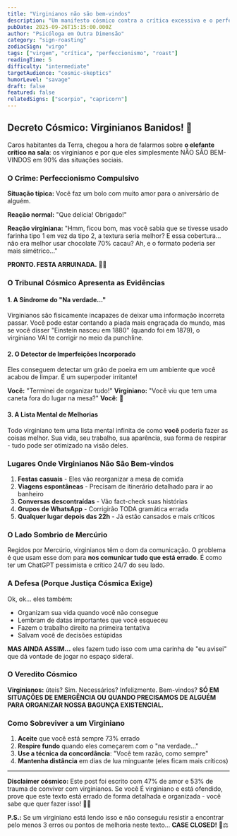 ```yaml
---
title: "Virginianos não são bem-vindos"
description: "Um manifesto cósmico contra a crítica excessiva e o perfeccionismo tóxico"
pubDate: 2025-09-26T15:15:00.000Z
author: "Psicóloga em Outra Dimensão"
category: "sign-roasting"
zodiacSign: "virgo"
tags: ["virgem", "crítica", "perfeccionismo", "roast"]
readingTime: 5
difficulty: "intermediate"
targetAudience: "cosmic-skeptics"
humorLevel: "savage"
draft: false
featured: false
relatedSigns: ["scorpio", "capricorn"]
---
```


## Decreto Cósmico: Virginianos Banidos! 🚫

Caros habitantes da Terra, chegou a hora de falarmos sobre **o elefante crítico na sala**: os virginianos e por que eles simplesmente NÃO SÃO BEM-VINDOS em 90% das situações sociais.

### O Crime: Perfeccionismo Compulsivo

**Situação típica:** Você faz um bolo com muito amor para o aniversário de alguém.

**Reação normal:** "Que delícia! Obrigado!"

**Reação virginiana:** "Hmm, ficou bom, mas você sabia que se tivesse usado farinha tipo 1 em vez da tipo 2, a textura seria melhor? E essa cobertura... não era melhor usar chocolate 70% cacau? Ah, e o formato poderia ser mais simétrico..."

**PRONTO. FESTA ARRUINADA.** 🎂💥

### O Tribunal Cósmico Apresenta as Evidências

#### 1. A Síndrome do "Na verdade..."
Virginianos são fisicamente incapazes de deixar uma informação incorreta passar. Você pode estar contando a piada mais engraçada do mundo, mas se você disser "Einstein nasceu em 1880" (quando foi em 1879), o virginiano VAI te corrigir no meio da punchline.

#### 2. O Detector de Imperfeições Incorporado
Eles conseguem detectar um grão de poeira em um ambiente que você acabou de limpar. É um superpoder irritante!

**Você:** "Terminei de organizar tudo!"
**Virginiano:** "Você viu que tem uma caneta fora do lugar na mesa?"
**Você:** 😤

#### 3. A Lista Mental de Melhorias
Todo virginiano tem uma lista mental infinita de como **você** poderia fazer as coisas melhor. Sua vida, seu trabalho, sua aparência, sua forma de respirar - tudo pode ser otimizado na visão deles.

### Lugares Onde Virginianos Não São Bem-vindos

1. **Festas casuais** - Eles vão reorganizar a mesa de comida
2. **Viagens espontâneas** - Precisam de itinerário detalhado para ir ao banheiro
3. **Conversas descontraídas** - Vão fact-check suas histórias
4. **Grupos de WhatsApp** - Corrigirão TODA gramática errada
5. **Qualquer lugar depois das 22h** - Já estão cansados e mais críticos

### O Lado Sombrio de Mercúrio

Regidos por Mercúrio, virginianos têm o dom da comunicação. O problema é que usam esse dom para **nos comunicar tudo que está errado**. É como ter um ChatGPT pessimista e crítico 24/7 do seu lado.

### A Defesa (Porque Justiça Cósmica Exige)

Ok, ok... eles também:
- Organizam sua vida quando você não consegue
- Lembram de datas importantes que você esqueceu
- Fazem o trabalho direito na primeira tentativa
- Salvam você de decisões estúpidas

**MAS AINDA ASSIM...** eles fazem tudo isso com uma carinha de "eu avisei" que dá vontade de jogar no espaço sideral.

### O Veredito Cósmico

**Virginianos:** úteis? Sim. Necessários? Infelizmente. Bem-vindos? **SÓ EM SITUAÇÕES DE EMERGÊNCIA OU QUANDO PRECISAMOS DE ALGUÉM PARA ORGANIZAR NOSSA BAGUNÇA EXISTENCIAL.**

### Como Sobreviver a um Virginiano

1. **Aceite** que você está sempre 73% errado
2. **Respire fundo** quando eles começarem com o "na verdade..."
3. **Use a técnica da concordância**: "Você tem razão, como sempre"
4. **Mantenha distância** em dias de lua minguante (eles ficam mais críticos)

---

**Disclaimer cósmico:** Este post foi escrito com 47% de amor e 53% de trauma de conviver com virginianos. Se você É virginiano e está ofendido, prove que este texto está errado de forma detalhada e organizada - você sabe que quer fazer isso! 📝✨

**P.S.:** Se um virginiano está lendo isso e não conseguiu resistir a encontrar pelo menos 3 erros ou pontos de melhoria neste texto... **CASE CLOSED!** 🔨⚖️